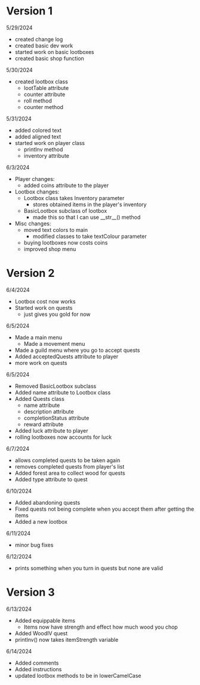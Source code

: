# Version 1
5/29/2024
- created change log
- created basic dev work
- started work on basic lootboxes
- created basic shop function

5/30/2024
- created lootbox class
    - lootTable attribute
    - counter attribute
    - roll method
    - counter method

5/31/2024
- added colored text
- added aligned text
- started work on player class
    - printInv method
    - inventory attribute

6/3/2024
- Player changes:
    - added coins attribute to the player
- Lootbox changes:
    - Lootbox class takes Inventory parameter
        - stores obtained items in the player's inventory
    - BasicLootbox subclass of lootbox
        - made this so that I can use \_\_str\_\_() method
- Misc changes:
    - moved text colors to main
        - modified classes to take textColour parameter
    - buying lootboxes now costs coins
    - improved shop menu

# Version 2
6/4/2024
- Lootbox cost now works
- Started work on quests
    - just gives you gold for now

6/5/2024
- Made a main menu
    - Made a movement menu
- Made a guild menu where you go to accept quests
- Added acceptedQuests attribute to player
- more work on quests

6/5/2024
- Removed BasicLootbox subclass
- Added name attribute to Lootbox class
- Added Quests class
    - name attribute
    - description attribute
    - completionStatus attribute
    - reward attribute
- Added luck attribute to player
- rolling lootboxes now accounts for luck

6/7/2024
- allows completed quests to be taken again
- removes completed quests from player's list
- Added forest area to collect wood for quests
- Added type attribute to quest

6/10/2024
- Added abandoning quests
- Fixed quests not being complete when you accept them after getting the items
- Added a new lootbox

6/11/2024
- minor bug fixes

6/12/2024
- prints something when you turn in quests but none are valid

# Version 3
6/13/2024
- Added equippable items
    - Items now have strength and effect how much wood you chop
- Added WoodIV quest
- printInv() now takes itemStrength variable

6/14/2024
- Added comments
- Added instructions
- updated lootbox methods to be in lowerCamelCase